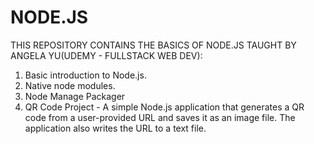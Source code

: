 # NODE.JS

THIS REPOSITORY CONTAINS THE BASICS OF NODE.JS TAUGHT BY ANGELA YU(UDEMY - FULLSTACK WEB DEV):
1. Basic introduction to Node.js.
2. Native node modules.
3. Node Manage Packager
4. QR Code Project - A simple Node.js application that generates a QR code from a user-provided URL and saves it as an image file. The application also writes the URL to a text file.
